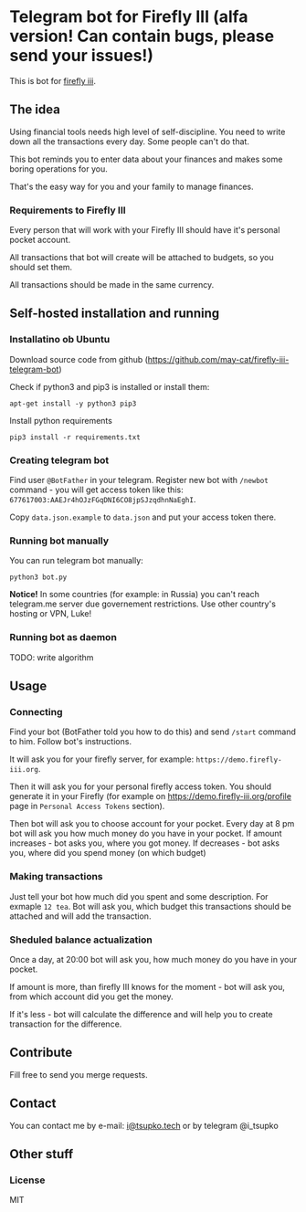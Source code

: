 # Telegram bot for Firefly III (alfa version! Can contain bugs, please send your issues!)

This is bot for [firefly iii](https://github.com/firefly-iii/firefly-iii).

## The idea

Using financial tools needs high level of self-discipline. You need to write down all the transactions every day. Some people can't do that.

This bot reminds you to enter data about your finances and makes some boring operations for you.

That's the easy way for you and your family to manage finances.

### Requirements to Firefly III

Every person that will work with your Firefly III should have it's personal pocket account.

All transactions that bot will create will be attached to budgets, so you should set them.

All transactions should be made in the same currency.

## Self-hosted installation and running

### Installatino ob Ubuntu

Download source code from github (https://github.com/may-cat/firefly-iii-telegram-bot)

Check if python3 and pip3 is installed or install them:

```
apt-get install -y python3 pip3
```

Install python requirements

```
pip3 install -r requirements.txt
```

### Creating telegram bot

Find user `@BotFather` in your telegram. Register new bot with `/newbot` command - you will get access token like this: `677617003:AAEJr4hOJzFGqDNI6CO8jpSJzqdhnNaEghI`.

Copy `data.json.example` to `data.json` and put your access token there.

### Running bot manually

You can run telegram bot manually:

```
python3 bot.py
```

**Notice!** In some countries (for example: in Russia) you can't reach telegram.me server due governement restrictions. Use other country's hosting or VPN, Luke!

### Running bot as daemon

TODO: write algorithm

## Usage

### Connecting

Find your bot (BotFather told you how to do this) and send `/start` command to him. Follow bot's instructions.

It will ask you for your firefly server, for example: `https://demo.firefly-iii.org`.

Then it will ask you for your personal firefly access token. You should  generate it in your Firefly (for example on https://demo.firefly-iii.org/profile page in `Personal Access Tokens` section).

Then bot will ask you to choose account for your pocket. Every day at 8 pm bot will ask you how much money do you have in your pocket. If amount increases - bot asks you, where you got money. If decreases - bot asks you, where did you spend money (on which budget)

### Making transactions

Just tell your bot how much did you spent and some description. For exmaple `12 tea`. Bot will ask you, which budget this transactions should be attached and will add the transaction.

### Sheduled balance actualization

Once a day, at 20:00 bot will ask you, how much money do you have in your pocket.

If amount is more, than firefly III knows for the moment - bot will ask you, from which account did you get the money.

If it's less - bot will calculate the difference and will help you to create transaction for the difference.

## Contribute

Fill free to send you merge requests.

## Contact

You can contact me by e-mail: i@tsupko.tech or by telegram @i_tsupko

## Other stuff

### License

MIT
